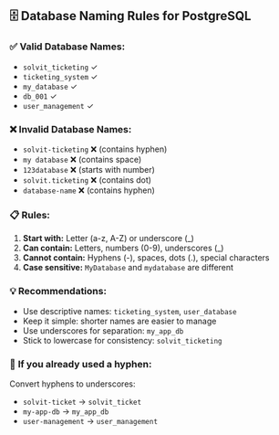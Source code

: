 ## 🗄️ Database Naming Rules for PostgreSQL

### ✅ **Valid Database Names:**
- `solvit_ticketing` ✓
- `ticketing_system` ✓
- `my_database` ✓
- `db_001` ✓
- `user_management` ✓

### ❌ **Invalid Database Names:**
- `solvit-ticketing` ❌ (contains hyphen)
- `my database` ❌ (contains space)
- `123database` ❌ (starts with number)
- `solvit.ticketing` ❌ (contains dot)
- `database-name` ❌ (contains hyphen)

### 📋 **Rules:**
1. **Start with:** Letter (a-z, A-Z) or underscore (_)
2. **Can contain:** Letters, numbers (0-9), underscores (_)
3. **Cannot contain:** Hyphens (-), spaces, dots (.), special characters
4. **Case sensitive:** `MyDatabase` and `mydatabase` are different

### 💡 **Recommendations:**
- Use descriptive names: `ticketing_system`, `user_database`
- Keep it simple: shorter names are easier to manage
- Use underscores for separation: `my_app_db`
- Stick to lowercase for consistency: `solvit_ticketing`

### 🔧 **If you already used a hyphen:**
Convert hyphens to underscores:
- `solvit-ticket` → `solvit_ticket`
- `my-app-db` → `my_app_db`
- `user-management` → `user_management`

